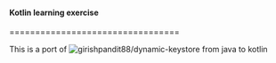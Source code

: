 #### Kotlin learning exercise
=================================

This is a port of ![girishpandit88/dynamic-keystore](https://github.com/girishpandit88/dynamic-keystore) from java to kotlin
